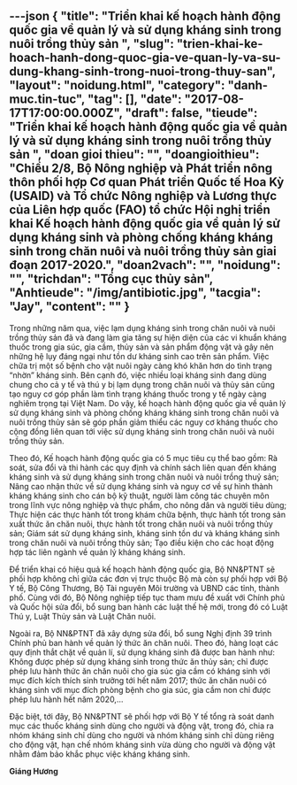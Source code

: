 ---json
{
    "title": "Triển khai kế hoạch hành động quốc gia về quản lý và sử dụng kháng sinh trong nuôi trồng thủy sản ",
    "slug": "trien-khai-ke-hoach-hanh-dong-quoc-gia-ve-quan-ly-va-su-dung-khang-sinh-trong-nuoi-trong-thuy-san",
    "layout": "noidung.html",
    "category": "danh-muc.tin-tuc",
    "tag": [],
    "date": "2017-08-17T17:00:00.000Z",
    "draft": false,
    "tieude": "Triển khai kế hoạch hành động quốc gia về quản lý và sử dụng kháng sinh trong nuôi trồng thủy sản ",
    "doan gioi thieu": "",
    "doangioithieu": "Chiều 2/8, Bộ Nông nghiệp và Phát triển nông thôn phối hợp Cơ quan Phát triển Quốc tế Hoa Kỳ (USAID) và Tổ chức Nông nghiệp và Lương thực của Liên hợp quốc (FAO) tổ chức Hội nghị triển khai Kế hoạch hành động quốc gia về quản lý sử dụng kháng sinh và phòng chống kháng kháng sinh trong chăn nuôi và nuôi trồng thủy sản giai đoạn 2017-2020.",
    "doan2vach": "",
    "noidung": "",
    "trichdan": "Tổng cục thủy sản",
    "Anhtieude": "/img/antibiotic.jpg",
    "tacgia": "Jay",
    "__content__": ""
}
---
<p><span style="font-size:14px">Trong những năm qua, việc lạm dụng kh&aacute;ng sinh trong chăn nu&ocirc;i v&agrave; nu&ocirc;i trồng thủy sản đ&atilde; v&agrave; đang l&agrave;m gia tăng sự hiện diện của c&aacute;c vi khuẩn kh&aacute;ng thuốc trong gia s&uacute;c, gia cầm, thủy sản v&agrave; sản phẩm động vật v&agrave;&nbsp;g&acirc;y n&ecirc;n những hệ lụy đ&aacute;ng ngại như tồn dư kh&aacute;ng sinh cao tr&ecirc;n sản phẩm. Việc chữa trị một số bệnh cho vật nu&ocirc;i ng&agrave;y c&agrave;ng kh&oacute; khăn hơn do t&igrave;nh trạng &ldquo;nhờn&rdquo; kh&aacute;ng sinh. B&ecirc;n cạnh đ&oacute;, việc nhiều loại kh&aacute;ng sinh đang d&ugrave;ng chung cho cả y tế v&agrave; th&uacute; y bị lạm dụng trong chăn nu&ocirc;i v&agrave; thủy sản cũng tạo nguy cơ g&oacute;p phần l&agrave;m t&igrave;nh trạng kh&aacute;ng thuốc trong y tế ng&agrave;y c&agrave;ng nghi&ecirc;m trọng tại Việt Nam. Do vậy, kế hoạch h&agrave;nh động quốc gia về quản l&yacute; sử dụng kh&aacute;ng sinh v&agrave; ph&ograve;ng chống kh&aacute;ng kh&aacute;ng sinh trong chăn nu&ocirc;i v&agrave; nu&ocirc;i trồng thủy sản sẽ g&oacute;p phần giảm thiểu c&aacute;c nguy cơ kh&aacute;ng thuốc cho cộng đồng li&ecirc;n quan tới việc sử dụng kh&aacute;ng sinh trong chăn nu&ocirc;i v&agrave; nu&ocirc;i trồng thủy sản.</span></p>

<p><span style="font-size:14px">Theo đ&oacute;, Kế hoạch h&agrave;nh động quốc gia c&oacute; 5 mục ti&ecirc;u cụ th&ecirc;̉ bao g&ocirc;̀m: R&agrave; so&aacute;t, sửa đ&ocirc;̉i v&agrave; thi h&agrave;nh c&aacute;c quy định v&agrave; ch&iacute;nh s&aacute;ch li&ecirc;n quan đ&ecirc;́n kh&aacute;ng kh&aacute;ng sinh v&agrave; sử dụng kh&aacute;ng sinh trong chăn nu&ocirc;i v&agrave; nu&ocirc;i tr&ocirc;̀ng thuỷ sản; N&acirc;ng cao nhận thức v&ecirc;̀ sử dụng kh&aacute;ng sinh v&agrave; nguy cơ v&ecirc;̀ sự h&igrave;nh th&agrave;nh kh&aacute;ng kh&aacute;ng sinh cho c&aacute;n bộ kỹ thuật, người l&agrave;m c&ocirc;ng t&aacute;c chuy&ecirc;n m&ocirc;n trong lĩnh vực n&ocirc;ng nghiệp v&agrave; thực ph&acirc;̉m, cho n&ocirc;ng d&acirc;n v&agrave; người ti&ecirc;u d&ugrave;ng; Thực hiện c&aacute;c thực h&agrave;nh t&ocirc;́t trong kh&aacute;m chữa bệnh, thực h&agrave;nh t&ocirc;́t trong sản xu&acirc;́t thức ăn chăn nu&ocirc;i, thực h&agrave;nh t&ocirc;́t trong chăn nu&ocirc;i v&agrave; nu&ocirc;i tr&ocirc;̀ng thủy sản; Gi&aacute;m s&aacute;t sử dụng kh&aacute;ng sinh, kh&aacute;ng sinh t&ocirc;̀n dư v&agrave; kh&aacute;ng kh&aacute;ng sinh trong chăn nu&ocirc;i v&agrave; nu&ocirc;i tr&ocirc;̀ng thủy sản; Tạo đi&ecirc;̀u kiện cho c&aacute;c hoạt động hợp t&aacute;c li&ecirc;n ng&agrave;nh v&ecirc;̀ quản l&yacute; kh&aacute;ng kh&aacute;ng sinh.</span></p>

<p><span style="font-size:14px">Để triển khai c&oacute; hiệu quả kế hoạch h&agrave;nh động quốc gia, Bộ NN&amp;PTNT sẽ phối hợp kh&ocirc;ng chỉ giữa c&aacute;c đơn vị trực thuộc Bộ m&agrave; c&ograve;n sự phối hợp với Bộ Y tế, Bộ C&ocirc;ng Thương, Bộ T&agrave;i nguy&ecirc;n M&ocirc;i trường v&agrave; UBND c&aacute;c tỉnh, th&agrave;nh phố.&nbsp;C&ugrave;ng với đ&oacute;, Bộ N&ocirc;ng nghiệp tiếp tục tham mưu đề xuất với Ch&iacute;nh phủ v&agrave; Quốc hội sửa đổi, bổ sung ban h&agrave;nh c&aacute;c luật thế hệ mới, trong đ&oacute; c&oacute; Luật Th&uacute; y, Luật Thủy sản v&agrave; Luật Chăn nu&ocirc;i.</span></p>

<p><span style="font-size:14px">Ngo&agrave;i ra, Bộ NN&amp;PTNT đ&atilde; x&acirc;y dựng sửa đổi, bổ sung Nghị định 39 tr&igrave;nh Ch&iacute;nh phủ ban h&agrave;nh về quản l&yacute; thức ăn chăn nu&ocirc;i. Theo đ&oacute;, h&agrave;ng loạt c&aacute;c quy định thắt chặt về quản l&iacute;, sử dụng kh&aacute;ng sinh đ&atilde; được ban h&agrave;nh như: Kh&ocirc;ng được ph&eacute;p sử dụng kh&aacute;ng sinh trong thức ăn thủy sản; chỉ được ph&eacute;p lưu h&agrave;nh thức ăn chăn nu&ocirc;i cho gia s&uacute;c gia cầm c&oacute; kh&aacute;ng sinh với mục đ&iacute;ch k&iacute;ch th&iacute;ch sinh trưởng tới hết năm 2017; thức ăn chăn nu&ocirc;i c&oacute; kh&aacute;ng sinh với mục đ&iacute;ch ph&ograve;ng bệnh cho gia s&uacute;c, gia cầm non chỉ được ph&eacute;p lưu h&agrave;nh hết năm 2020,&hellip; &nbsp;</span></p>

<p><span style="font-size:14px">Đặc biệt, tới đ&acirc;y, Bộ NN&amp;PTNT sẽ phối hợp với Bộ Y tế tổng r&agrave; so&aacute;t danh mục c&aacute;c thuốc kh&aacute;ng sinh d&ugrave;ng cho người v&agrave; động vật, trong đ&oacute;, chia ra nh&oacute;m kh&aacute;ng sinh chỉ d&ugrave;ng cho người v&agrave; nh&oacute;m kh&aacute;ng sinh chỉ d&ugrave;ng ri&ecirc;ng cho động vật, hạn chế nh&oacute;m kh&aacute;ng sinh vừa d&ugrave;ng cho người v&agrave; động vật nhằm đảm bảo khắc phục việc kh&aacute;ng kh&aacute;ng sinh.</span></p>

<p><span style="font-size:14px"><strong>Gi&aacute;ng Hương</strong></span></p>
